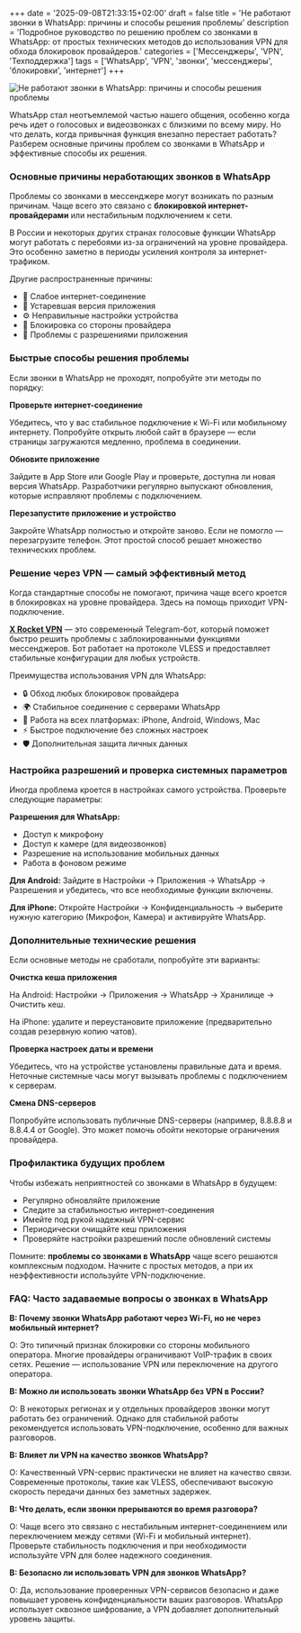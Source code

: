 +++
date = '2025-09-08T21:33:15+02:00'
draft = false
title = 'Не работают звонки в WhatsApp: причины и способы решения проблемы'
description = 'Подробное руководство по решению проблем со звонками в WhatsApp: от простых технических методов до использования VPN для обхода блокировок провайдеров.'
categories = ['Мессенджеры', 'VPN', 'Техподдержка']
tags = ['WhatsApp', 'VPN', 'звонки', 'мессенджеры', 'блокировки', 'интернет']
+++

![Не работают звонки в WhatsApp: причины и способы решения проблемы](https://imagestoring.fra1.cdn.digitaloceanspaces.com/466AE493-C8BF-4EBE-996A-62610993FB2F.png)

WhatsApp стал неотъемлемой частью нашего общения, особенно когда речь идет о голосовых и видеозвонках с близкими по всему миру. Но что делать, когда привычная функция внезапно перестает работать? Разберем основные причины проблем со звонками в WhatsApp и эффективные способы их решения.

### Основные причины неработающих звонков в WhatsApp

Проблемы со звонками в мессенджере могут возникать по разным причинам. Чаще всего это связано с **блокировкой интернет-провайдерами** или нестабильным подключением к сети.


В России и некоторых других странах голосовые функции WhatsApp могут работать с перебоями из-за ограничений на уровне провайдера. Это особенно заметно в периоды усиления контроля за интернет-трафиком.


Другие распространенные причины:

- 📶 Слабое интернет-соединение
- 🔧 Устаревшая версия приложения  
- ⚙️ Неправильные настройки устройства
- 🚫 Блокировка со стороны провайдера
- 📱 Проблемы с разрешениями приложения

### Быстрые способы решения проблемы

Если звонки в WhatsApp не проходят, попробуйте эти методы по порядку:

**Проверьте интернет-соединение**

Убедитесь, что у вас стабильное подключение к Wi-Fi или мобильному интернету. Попробуйте открыть любой сайт в браузере — если страницы загружаются медленно, проблема в соединении.


**Обновите приложение**

Зайдите в App Store или Google Play и проверьте, доступна ли новая версия WhatsApp. Разработчики регулярно выпускают обновления, которые исправляют проблемы с подключением.


**Перезапустите приложение и устройство**

Закройте WhatsApp полностью и откройте заново. Если не помогло — перезагрузите телефон. Этот простой способ решает множество технических проблем.

### Решение через VPN — самый эффективный метод

Когда стандартные способы не помогают, причина чаще всего кроется в блокировках на уровне провайдера. Здесь на помощь приходит VPN-подключение.


**[X Rocket VPN](https://t.me/X_Rocket_VPN_bot?start=ref-b-9)** — это современный Telegram-бот, который поможет быстро решить проблемы с заблокированными функциями мессенджеров. Бот работает на протоколе VLESS и предоставляет стабильные конфигурации для любых устройств.


Преимущества использования VPN для WhatsApp:

- 🔒 Обход любых блокировок провайдера
- 🌍 Стабильное соединение с серверами WhatsApp
- 📱 Работа на всех платформах: iPhone, Android, Windows, Mac
- ⚡ Быстрое подключение без сложных настроек
- 🛡️ Дополнительная защита личных данных

### Настройка разрешений и проверка системных параметров

Иногда проблема кроется в настройках самого устройства. Проверьте следующие параметры:

**Разрешения для WhatsApp:**
- Доступ к микрофону
- Доступ к камере (для видеозвонков)
- Разрешение на использование мобильных данных
- Работа в фоновом режиме

**Для Android:**
Зайдите в Настройки → Приложения → WhatsApp → Разрешения и убедитесь, что все необходимые функции включены.

**Для iPhone:**
Откройте Настройки → Конфиденциальность → выберите нужную категорию (Микрофон, Камера) и активируйте WhatsApp.

### Дополнительные технические решения

Если основные методы не сработали, попробуйте эти варианты:

**Очистка кеша приложения**

На Android: Настройки → Приложения → WhatsApp → Хранилище → Очистить кеш.

На iPhone: удалите и переустановите приложение (предварительно создав резервную копию чатов).


**Проверка настроек даты и времени**

Убедитесь, что на устройстве установлены правильные дата и время. Неточные системные часы могут вызывать проблемы с подключением к серверам.


**Смена DNS-серверов**

Попробуйте использовать публичные DNS-серверы (например, 8.8.8.8 и 8.8.4.4 от Google). Это может помочь обойти некоторые ограничения провайдера.

### Профилактика будущих проблем

Чтобы избежать неприятностей со звонками в WhatsApp в будущем:

- Регулярно обновляйте приложение
- Следите за стабильностью интернет-соединения
- Имейте под рукой надежный VPN-сервис
- Периодически очищайте кеш приложения
- Проверяйте настройки разрешений после обновлений системы

Помните: **проблемы со звонками в WhatsApp** чаще всего решаются комплексным подходом. Начните с простых методов, а при их неэффективности используйте VPN-подключение.

### FAQ: Часто задаваемые вопросы о звонках в WhatsApp

**В: Почему звонки WhatsApp работают через Wi-Fi, но не через мобильный интернет?**

О: Это типичный признак блокировки со стороны мобильного оператора. Многие провайдеры ограничивают VoIP-трафик в своих сетях. Решение — использование VPN или переключение на другого оператора.

**В: Можно ли использовать звонки WhatsApp без VPN в России?**

О: В некоторых регионах и у отдельных провайдеров звонки могут работать без ограничений. Однако для стабильной работы рекомендуется использовать VPN-подключение, особенно для важных разговоров.

**В: Влияет ли VPN на качество звонков WhatsApp?**

О: Качественный VPN-сервис практически не влияет на качество связи. Современные протоколы, такие как VLESS, обеспечивают высокую скорость передачи данных без заметных задержек.

**В: Что делать, если звонки прерываются во время разговора?**

О: Чаще всего это связано с нестабильным интернет-соединением или переключением между сетями (Wi-Fi и мобильный интернет). Проверьте стабильность подключения и при необходимости используйте VPN для более надежного соединения.

**В: Безопасно ли использовать VPN для звонков WhatsApp?**

О: Да, использование проверенных VPN-сервисов безопасно и даже повышает уровень конфиденциальности ваших разговоров. WhatsApp использует сквозное шифрование, а VPN добавляет дополнительный уровень защиты.